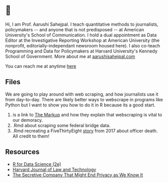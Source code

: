 # 👋

Hi, I am Prof. Aarushi Sahejpal. I teach quantitative methods to journalists, policymakers -- and anyone that is not predisposed -- at American University's School of Communication. I hold a dual appointment as Data Editor at the Investigative Reporting Workshop at American University (the nonprofit, editorially-independant newsroom housed here). I also co-teach Programming and Data for Policymakers at Harvard University's Kennedy School of Government. More about me at [aarushisahejpal.com](https://www.aarushisahejpal.com/)

You can reach me at anytime [here](aarushi@american.edu)

## Files

We are going to play around with web scraping, and how journalists use it from day-to-day. There are likely better ways to webscrape in programs like Python but I want to show you how to do it in R because its a good start. 

1. is a link to [The Markup](https://themarkup.org/news/2020/12/03/why-web-scraping-is-vital-to-democracy) and how they explain that webscraping is vital to our demoracy.
2. .Rmd about scraping some federal bridge data.
3. .Rmd recreating a FiveThirtyEight [story](https://fivethirtyeight.com/features/the-dallas-shooting-was-among-the-deadliest-for-police-in-u-s-history/) from 2017 about officer death. All credit to them!

## Resources

- [R for Data Science (2e)](https://r4ds.hadley.nz/webscraping#fnref2)
- [Harvard Journal of Law and Technology](https://jolt.law.harvard.edu/assets/articlePDFs/v34/6.-Xiao-Bad-Bots-Regulating-the-Scraping-of-Public-Personal-Information-edit.pdf)
- [The Secretive Company That Might End Privacy as We Know It](https://www.nytimes.com/2020/01/18/technology/clearview-privacy-facial-recognition.html)
